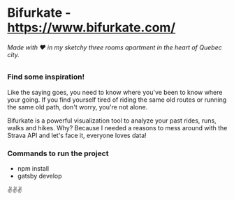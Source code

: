 # Bifurkate - https://www.bifurkate.com/

###### Made with ❤️ in my sketchy three rooms apartment in the heart of Quebec city.

### Find some inspiration!

Like the saying goes, you need to know where you've been to know where your going. If you find yourself tired of riding the same old routes or running the same old path, don't worry, you're not alone.

Bifurkate is a powerful visualization tool to analyze your past rides, runs, walks and hikes. Why? Because I needed a reasons to mess around with the Strava API and let's face it, everyone loves data!

### Commands to run the project

- npm install
- gatsby develop

✌️✌✌
